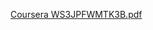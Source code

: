 [Coursera WS3JPFWMTK3B.pdf](https://github.com/rudiandradi/Study-projects/files/6563725/Coursera.WS3JPFWMTK3B.pdf)

